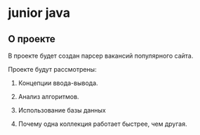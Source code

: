 # junior java 

## О проекте

В проекте будет создан парсер вакансий популярного сайта.

Проекте будут рассмотрены:

1. Концепции ввода-вывода.

1. Анализ алгоритмов.

1. Использование базы данных

1. Почему одна коллекция работает быстрее, чем другая.
